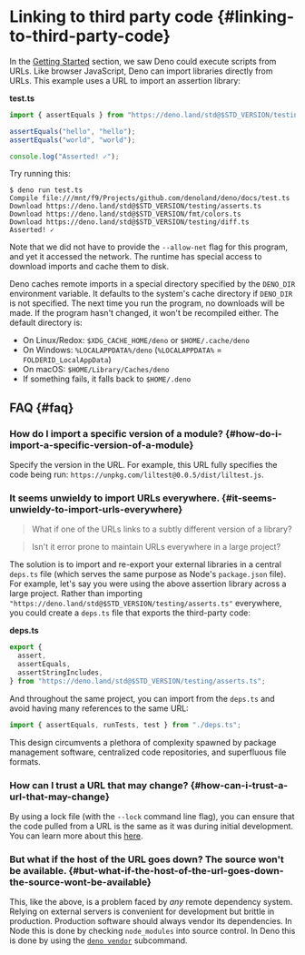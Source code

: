 # Linking to third party code {#linking-to-third-party-code}

In the [Getting Started](./getting_started.md) section, we saw Deno could
execute scripts from URLs. Like browser JavaScript, Deno can import libraries
directly from URLs. This example uses a URL to import an assertion library:

**test.ts**

```ts
import { assertEquals } from "https://deno.land/std@$STD_VERSION/testing/asserts.ts";

assertEquals("hello", "hello");
assertEquals("world", "world");

console.log("Asserted! ✓");
```

Try running this:

```shell
$ deno run test.ts
Compile file:///mnt/f9/Projects/github.com/denoland/deno/docs/test.ts
Download https://deno.land/std@$STD_VERSION/testing/asserts.ts
Download https://deno.land/std@$STD_VERSION/fmt/colors.ts
Download https://deno.land/std@$STD_VERSION/testing/diff.ts
Asserted! ✓
```

Note that we did not have to provide the `--allow-net` flag for this program,
and yet it accessed the network. The runtime has special access to download
imports and cache them to disk.

Deno caches remote imports in a special directory specified by the `DENO_DIR`
environment variable. It defaults to the system's cache directory if `DENO_DIR`
is not specified. The next time you run the program, no downloads will be made.
If the program hasn't changed, it won't be recompiled either. The default
directory is:

- On Linux/Redox: `$XDG_CACHE_HOME/deno` or `$HOME/.cache/deno`
- On Windows: `%LOCALAPPDATA%/deno` (`%LOCALAPPDATA%` = `FOLDERID_LocalAppData`)
- On macOS: `$HOME/Library/Caches/deno`
- If something fails, it falls back to `$HOME/.deno`

## FAQ {#faq}

### How do I import a specific version of a module? {#how-do-i-import-a-specific-version-of-a-module}

Specify the version in the URL. For example, this URL fully specifies the code
being run: `https://unpkg.com/liltest@0.0.5/dist/liltest.js`.

### It seems unwieldy to import URLs everywhere. {#it-seems-unwieldy-to-import-urls-everywhere}

> What if one of the URLs links to a subtly different version of a library?

> Isn't it error prone to maintain URLs everywhere in a large project?

The solution is to import and re-export your external libraries in a central
`deps.ts` file (which serves the same purpose as Node's `package.json` file).
For example, let's say you were using the above assertion library across a large
project. Rather than importing
`"https://deno.land/std@$STD_VERSION/testing/asserts.ts"` everywhere, you could
create a `deps.ts` file that exports the third-party code:

**deps.ts**

```ts
export {
  assert,
  assertEquals,
  assertStringIncludes,
} from "https://deno.land/std@$STD_VERSION/testing/asserts.ts";
```

And throughout the same project, you can import from the `deps.ts` and avoid
having many references to the same URL:

```ts
import { assertEquals, runTests, test } from "./deps.ts";
```

This design circumvents a plethora of complexity spawned by package management
software, centralized code repositories, and superfluous file formats.

### How can I trust a URL that may change? {#how-can-i-trust-a-url-that-may-change}

By using a lock file (with the `--lock` command line flag), you can ensure that
the code pulled from a URL is the same as it was during initial development. You
can learn more about this
[here](./linking_to_external_code/integrity_checking.md).

### But what if the host of the URL goes down? The source won't be available. {#but-what-if-the-host-of-the-url-goes-down-the-source-wont-be-available}

This, like the above, is a problem faced by _any_ remote dependency system.
Relying on external servers is convenient for development but brittle in
production. Production software should always vendor its dependencies. In Node
this is done by checking `node_modules` into source control. In Deno this is
done by using the [`deno vendor`](./tools/vendor.md) subcommand.
